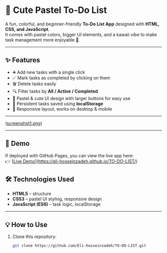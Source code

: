 # 🌸 Cute Pastel To-Do List

A fun, colorful, and beginner-friendly **To-Do List App** designed with **HTML, CSS, and JavaScript**.  
It comes with pastel colors, bigger UI elements, and a kawaii vibe to make task management more enjoyable 💖.  

---

## ✨ Features
- ➕ Add new tasks with a single click  
- ✅ Mark tasks as completed by clicking on them  
- 🗑️ Delete tasks easily  
- 🔍 Filter tasks by **All / Active / Completed**  
- 🎨 Pastel & cute UI design with larger buttons for easy use  
- 💾 Persistent tasks saved using **localStorage**  
- 🌙 Responsive layout, works on desktop & mobile  

---

([screenshot1.png](https://github.com/Eli-hosseinzadeh/TO-DO-LIST/blob/0017195b5815d29dca19d21e72968448f003d28c/screenshot1.png))


---

## 🚀 Demo
If deployed with GitHub Pages, you can view the live app here:  
👉 [[Live Demo](https://eli-hosseinzadeh.github.io/TO-DO-LIST/)](https://eli-hosseinzadeh.github.io/TO-DO-LIST/)


## 🛠️ Technologies Used
- **HTML5** – structure  
- **CSS3** – pastel UI styling, responsive design  
- **JavaScript (ES6)** – task logic, localStorage  

---

## 💡 How to Use
1. Clone this repository:  
   ```bash
   git clone https://github.com/Eli-hosseinzadeh/TO-DO-LIST.git

